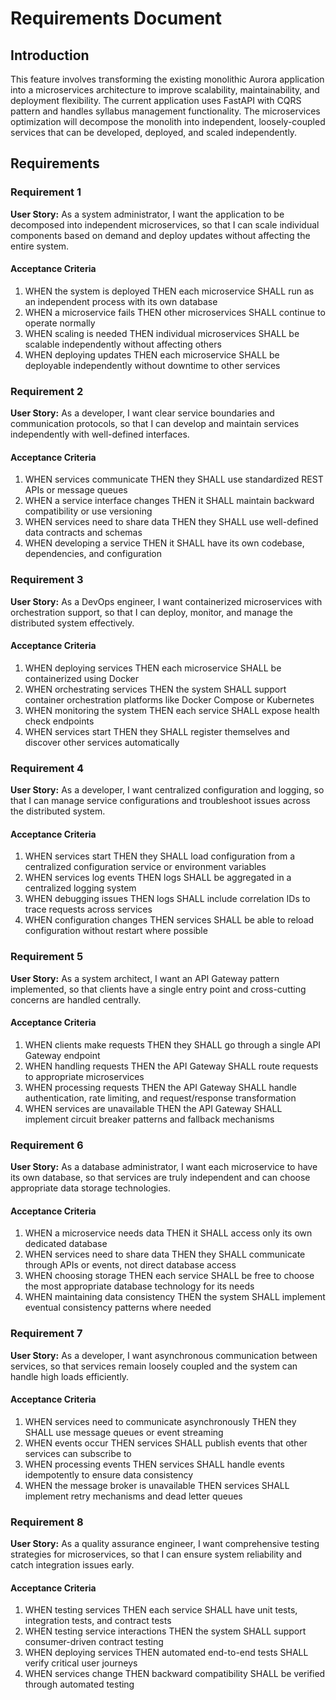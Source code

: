 # Requirements Document

## Introduction

This feature involves transforming the existing monolithic Aurora application into a microservices architecture to improve scalability, maintainability, and deployment flexibility. The current application uses FastAPI with CQRS pattern and handles syllabus management functionality. The microservices optimization will decompose the monolith into independent, loosely-coupled services that can be developed, deployed, and scaled independently.

## Requirements

### Requirement 1

**User Story:** As a system administrator, I want the application to be decomposed into independent microservices, so that I can scale individual components based on demand and deploy updates without affecting the entire system.

#### Acceptance Criteria

1. WHEN the system is deployed THEN each microservice SHALL run as an independent process with its own database
2. WHEN a microservice fails THEN other microservices SHALL continue to operate normally
3. WHEN scaling is needed THEN individual microservices SHALL be scalable independently without affecting others
4. WHEN deploying updates THEN each microservice SHALL be deployable independently without downtime to other services

### Requirement 2

**User Story:** As a developer, I want clear service boundaries and communication protocols, so that I can develop and maintain services independently with well-defined interfaces.

#### Acceptance Criteria

1. WHEN services communicate THEN they SHALL use standardized REST APIs or message queues
2. WHEN a service interface changes THEN it SHALL maintain backward compatibility or use versioning
3. WHEN services need to share data THEN they SHALL use well-defined data contracts and schemas
4. WHEN developing a service THEN it SHALL have its own codebase, dependencies, and configuration

### Requirement 3

**User Story:** As a DevOps engineer, I want containerized microservices with orchestration support, so that I can deploy, monitor, and manage the distributed system effectively.

#### Acceptance Criteria

1. WHEN deploying services THEN each microservice SHALL be containerized using Docker
2. WHEN orchestrating services THEN the system SHALL support container orchestration platforms like Docker Compose or Kubernetes
3. WHEN monitoring the system THEN each service SHALL expose health check endpoints
4. WHEN services start THEN they SHALL register themselves and discover other services automatically

### Requirement 4

**User Story:** As a developer, I want centralized configuration and logging, so that I can manage service configurations and troubleshoot issues across the distributed system.

#### Acceptance Criteria

1. WHEN services start THEN they SHALL load configuration from a centralized configuration service or environment variables
2. WHEN services log events THEN logs SHALL be aggregated in a centralized logging system
3. WHEN debugging issues THEN logs SHALL include correlation IDs to trace requests across services
4. WHEN configuration changes THEN services SHALL be able to reload configuration without restart where possible

### Requirement 5

**User Story:** As a system architect, I want an API Gateway pattern implemented, so that clients have a single entry point and cross-cutting concerns are handled centrally.

#### Acceptance Criteria

1. WHEN clients make requests THEN they SHALL go through a single API Gateway endpoint
2. WHEN handling requests THEN the API Gateway SHALL route requests to appropriate microservices
3. WHEN processing requests THEN the API Gateway SHALL handle authentication, rate limiting, and request/response transformation
4. WHEN services are unavailable THEN the API Gateway SHALL implement circuit breaker patterns and fallback mechanisms

### Requirement 6

**User Story:** As a database administrator, I want each microservice to have its own database, so that services are truly independent and can choose appropriate data storage technologies.

#### Acceptance Criteria

1. WHEN a microservice needs data THEN it SHALL access only its own dedicated database
2. WHEN services need to share data THEN they SHALL communicate through APIs or events, not direct database access
3. WHEN choosing storage THEN each service SHALL be free to choose the most appropriate database technology for its needs
4. WHEN maintaining data consistency THEN the system SHALL implement eventual consistency patterns where needed

### Requirement 7

**User Story:** As a developer, I want asynchronous communication between services, so that services remain loosely coupled and the system can handle high loads efficiently.

#### Acceptance Criteria

1. WHEN services need to communicate asynchronously THEN they SHALL use message queues or event streaming
2. WHEN events occur THEN services SHALL publish events that other services can subscribe to
3. WHEN processing events THEN services SHALL handle events idempotently to ensure data consistency
4. WHEN the message broker is unavailable THEN services SHALL implement retry mechanisms and dead letter queues

### Requirement 8

**User Story:** As a quality assurance engineer, I want comprehensive testing strategies for microservices, so that I can ensure system reliability and catch integration issues early.

#### Acceptance Criteria

1. WHEN testing services THEN each service SHALL have unit tests, integration tests, and contract tests
2. WHEN testing service interactions THEN the system SHALL support consumer-driven contract testing
3. WHEN deploying services THEN automated end-to-end tests SHALL verify critical user journeys
4. WHEN services change THEN backward compatibility SHALL be verified through automated testing
